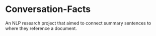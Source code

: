 # Conversation-Facts
An NLP research project that aimed to connect summary sentences to where they reference a document.
